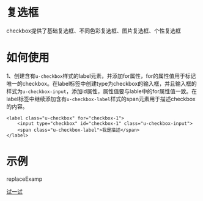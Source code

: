 # 复选框

checkbox提供了基础复选框、不同色彩复选框、图片复选框、个性复选框

# 如何使用
1、创建含有`u-checkbox`样式的label元素，并添加for属性，for的属性值用于标记唯一的checkbox。在label标签中创建type为checkbox的输入框，并且输入框的样式为`u-checkbox-input`，添加id属性，属性值要与lable中的for属性值一致。在label标签中继续添加含有`u-checkbox-label`样式的span元素用于描述checkbox的内容。

	<label class="u-checkbox" for="checkbox-1">
		<input type="checkbox" id="checkbox-1" class="u-checkbox-input">
		<span class="u-checkbox-label">我是描述</span>
	</label>

# 示例

replaceExamp

[试一试](http://design.yyuap.com/dist/pages/webIDE/index.html#/demos/ui/checkbox)
